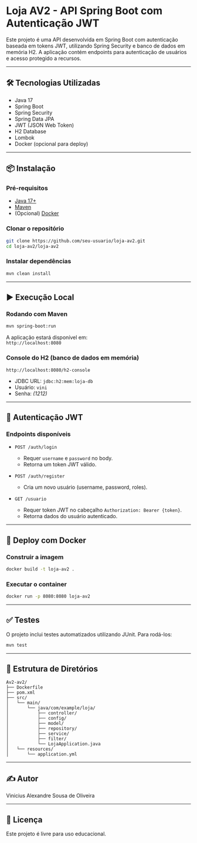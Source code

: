 # Loja AV2 - API Spring Boot com Autenticação JWT

Este projeto é uma API desenvolvida em Spring Boot com autenticação baseada em tokens JWT, utilizando Spring Security e banco de dados em memória H2. A aplicação contém endpoints para autenticação de usuários e acesso protegido a recursos.

---

## 🛠️ Tecnologias Utilizadas

- Java 17
- Spring Boot
- Spring Security
- Spring Data JPA
- JWT (JSON Web Token)
- H2 Database
- Lombok
- Docker (opcional para deploy)

---

## 📦 Instalação

### Pré-requisitos

- [Java 17+](https://www.oracle.com/java/technologies/javase/jdk17-archive-downloads.html)
- [Maven](https://maven.apache.org/)
- (Opcional) [Docker](https://www.docker.com/)

### Clonar o repositório

```bash
git clone https://github.com/seu-usuario/loja-av2.git
cd loja-av2/loja-av2
```

### Instalar dependências

```bash
mvn clean install
```

---

## ▶️ Execução Local

### Rodando com Maven

```bash
mvn spring-boot:run
```

A aplicação estará disponível em:  
`http://localhost:8080`

### Console do H2 (banco de dados em memória)

`http://localhost:8080/h2-console`  
- JDBC URL: `jdbc:h2:mem:loja-db`  
- Usuário: `vini`  
- Senha: *(1212)*

---

## 🔐 Autenticação JWT

### Endpoints disponíveis

- `POST /auth/login`  
  - Requer `username` e `password` no body.
  - Retorna um token JWT válido.

- `POST /auth/register`  
  - Cria um novo usuário (username, password, roles).

- `GET /usuario`  
  - Requer token JWT no cabeçalho `Authorization: Bearer {token}`.
  - Retorna dados do usuário autenticado.

---

## 🚢 Deploy com Docker

### Construir a imagem

```bash
docker build -t loja-av2 .
```

### Executar o container

```bash
docker run -p 8080:8080 loja-av2
```

---

## ✅ Testes

O projeto inclui testes automatizados utilizando JUnit. Para rodá-los:

```bash
mvn test
```

---

## 📁 Estrutura de Diretórios

```
Av2-av2/
├── Dockerfile
├── pom.xml
├── src/
│   └── main/
│       └── java/com/example/loja/
│           ├── controller/
│           ├── config/
│           ├── model/
│           ├── repository/
│           ├── service/
│           ├── filter/
│           └── LojaApplication.java
│   └── resources/
│       └── application.yml
```

---

## ✍️ Autor
Vinicius Alexandre Sousa de Oliveira  


---

## 📜 Licença

Este projeto é livre para uso educacional.
